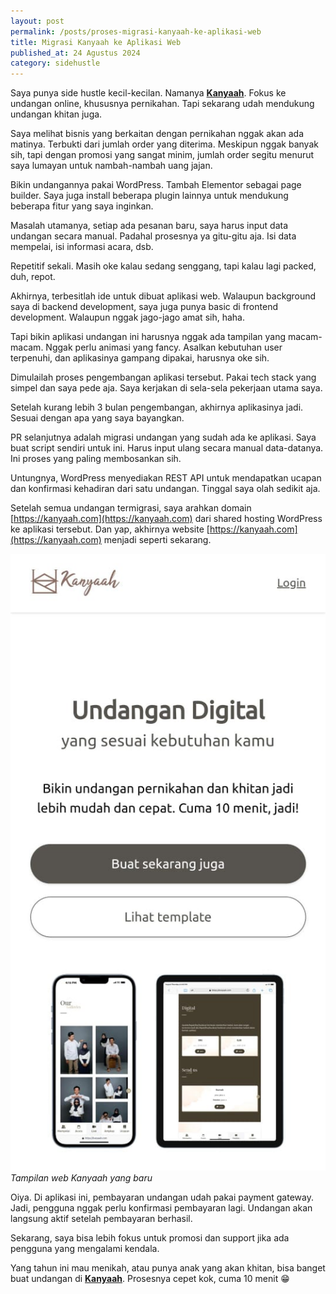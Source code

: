 ```yaml
---
layout: post
permalink: /posts/proses-migrasi-kanyaah-ke-aplikasi-web
title: Migrasi Kanyaah ke Aplikasi Web
published_at: 24 Agustus 2024
category: sidehustle
---
```


Saya punya side hustle kecil-kecilan. Namanya **[Kanyaah](https://kanyaah.com)**. Fokus ke undangan online, khususnya pernikahan. Tapi sekarang udah mendukung undangan khitan juga.

Saya melihat bisnis yang berkaitan dengan pernikahan nggak akan ada matinya. Terbukti dari jumlah order yang diterima. Meskipun nggak banyak sih, tapi dengan promosi yang sangat minim, jumlah order segitu menurut saya lumayan untuk nambah-nambah uang jajan.
<!--more-->
Bikin undangannya pakai WordPress. Tambah Elementor sebagai page builder. Saya juga install beberapa plugin lainnya untuk mendukung beberapa fitur yang saya inginkan.

Masalah utamanya, setiap ada pesanan baru, saya harus input data undangan secara manual. Padahal prosesnya ya gitu-gitu aja. Isi data mempelai, isi informasi acara, dsb.

Repetitif sekali. Masih oke kalau sedang senggang, tapi kalau lagi packed, duh, repot.

Akhirnya, terbesitlah ide untuk dibuat aplikasi web. Walaupun background saya di backend development, saya juga punya basic di frontend development. Walaupun nggak jago-jago amat sih, haha.

Tapi bikin aplikasi undangan ini harusnya nggak ada tampilan yang macam-macam. Nggak perlu animasi yang fancy. Asalkan kebutuhan user terpenuhi, dan aplikasinya gampang dipakai, harusnya oke sih.

Dimulailah proses pengembangan aplikasi tersebut. Pakai tech stack yang simpel dan saya pede aja. Saya kerjakan di sela-sela pekerjaan utama saya.

Setelah kurang lebih 3 bulan pengembangan, akhirnya aplikasinya jadi. Sesuai dengan apa yang saya bayangkan.

PR selanjutnya adalah migrasi undangan yang sudah ada ke aplikasi. Saya buat script sendiri untuk ini. Harus input ulang secara manual data-datanya. Ini proses yang paling membosankan sih.

Untungnya, WordPress menyediakan REST API untuk mendapatkan ucapan dan konfirmasi kehadiran dari satu undangan. Tinggal saya olah sedikit aja.

Setelah semua undangan termigrasi, saya arahkan domain [https://kanyaah.com](https://kanyaah.com) dari shared hosting WordPress ke aplikasi tersebut. Dan yap, akhirnya website [https://kanyaah.com](https://kanyaah.com) menjadi seperti sekarang.

![Kanyaah Undangan Digital Online Pangandaran custom langsung jadi](/assets/images/2024/08/kanyaah.jpeg)
*Tampilan web Kanyaah yang baru*

Oiya. Di aplikasi ini, pembayaran undangan udah pakai payment gateway. Jadi, pengguna nggak perlu konfirmasi pembayaran lagi. Undangan akan langsung aktif setelah pembayaran berhasil.

Sekarang, saya bisa lebih fokus untuk promosi dan support jika ada pengguna yang mengalami kendala.

Yang tahun ini mau menikah, atau punya anak yang akan khitan, bisa banget buat undangan di **[Kanyaah](https://kanyaah.com)**. Prosesnya cepet kok, cuma 10 menit 😁
